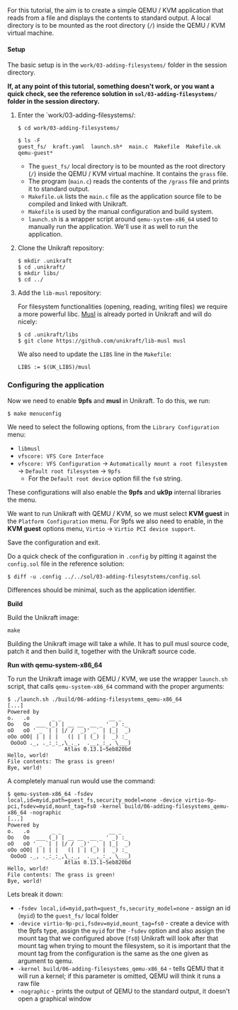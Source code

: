 For this tutorial, the aim is to create a simple QEMU / KVM application that reads from a file and displays the contents to standard output.
A local directory is to be mounted as the root directory (`/`) inside the QEMU / KVM virtual machine.
#### Setup

The basic setup is in the `work/03-adding-filesystems/` folder in the session directory. 

**If, at any point of this tutorial, something doesn't work, or you want a quick check, see the reference solution in `sol/03-adding-filesystems/` folder in the session directory.**

1. Enter the `work/03-adding-filesystems/:

    ```console
    $ cd work/03-adding-filesystems/

    $ ls -F
    guest_fs/  kraft.yaml  launch.sh*  main.c  Makefile  Makefile.uk  qemu-guest*
    ```

    * The `guest_fs/` local directory is to be mounted as the root directory (`/`) inside the QEMU / KVM virtual machine.
    It contains the `grass` file.
    * The program (`main.c`) reads the contents of the `/grass` file and prints it to standard output.
    * `Makefile.uk` lists the `main.c` file as the application source file to be compiled and linked with Unikraft.
    * `Makefile` is used by the manual configuration and build system.
    * `launch.sh` is a wrapper script around `qemu-system-x86_64` used to manually run the application.
We'll use it as well to run the application.


1. Clone the Unikraft repository:

    ```console
    $ mkdir .unikraft
    $ cd .unikraft/
    $ mkdir libs/
    $ cd ../
    ```

1. Add the `lib-musl` repository:

    For filesystem functionalities (opening, reading, writing files) we require a more powerful libc.
    [Musl](https://github.com/unikraft/lib-musl) is already ported in Unikraft and will do nicely:

    ```console
    $ cd .unikraft/libs
    $ git clone https://github.com/unikraft/lib-musl musl
    ```

    We also need to update the `LIBS` line in the `Makefile`:

    ```console
    LIBS := $(UK_LIBS)/musl
    ```

### Configuring the application

Now we need to enable **9pfs** and **musl** in Unikraft.
To do this, we run:

```console
$ make menuconfig
```

We need to select the following options, from the `Library Configuration` menu:

* `libmusl`
* `vfscore: VFS Core Interface`
* `vfscore: VFS Configuration` -> `Automatically mount a root filesystem` -> `Default root filesystem` -> `9pfs`
  * For the `Default root device` option fill the `fs0` string.

These configurations will also enable the **9pfs** and **uk9p** internal libraries the menu.

We want to run Unikraft with QEMU / KVM, so we must select **KVM guest** in the `Platform Configuration` menu.
For 9pfs we also need to enable, in the **KVM guest** options menu, `Virtio` -> `Virtio PCI device support`.

Save the configuration and exit.

Do a quick check of the configuration in `.config` by pitting it against the `config.sol` file in the reference solution:

```console
$ diff -u .config ../../sol/03-adding-filesytstems/config.sol
```
Differences should be minimal, such as the application identifier.

**Build**

Build the Unikraft image:

```console
make
```

Building the Unikraft image will take a while.
It has to pull musl source code, patch it and then build it, together with the Unikraft source code.

**Run with qemu-system-x86_64**

To run the Unikraft image with QEMU / KVM, we use the wrapper `launch.sh` script, that calls `qemu-system-x86_64` command with the proper arguments:

```console
$ ./launch.sh ./build/06-adding-filesystems_qemu-x86_64
[...]
Powered by
o.   .o       _ _               __ _
Oo   Oo  ___ (_) | __ __  __ _ ' _) :_
oO   oO ' _ `| | |/ /  _)' _` | |_|  _)
oOo oOO| | | | |   (| | | (_) |  _) :_
 OoOoO ._, ._:_:_,\_._,  .__,_:_, \___)
                  Atlas 0.13.1~5eb820bd
Hello, world!
File contents: The grass is green!
Bye, world!
```

A completely manual run would use the command:

```console
$ qemu-system-x86_64 -fsdev local,id=myid,path=guest_fs,security_model=none -device virtio-9p-pci,fsdev=myid,mount_tag=fs0 -kernel build/06-adding-filesystems_qemu-x86_64 -nographic
[...]
Powered by
o.   .o       _ _               __ _
Oo   Oo  ___ (_) | __ __  __ _ ' _) :_
oO   oO ' _ `| | |/ /  _)' _` | |_|  _)
oOo oOO| | | | |   (| | | (_) |  _) :_
 OoOoO ._, ._:_:_,\_._,  .__,_:_, \___)
                  Atlas 0.13.1~5eb820bd
Hello, world!
File contents: The grass is green!
Bye, world!
```

Lets break it down:

* `-fsdev local,id=myid,path=guest_fs,security_model=none` - assign an id (`myid`) to the `guest_fs/` local folder
* `-device virtio-9p-pci,fsdev=myid,mount_tag=fs0` - create a device with the 9pfs type, assign the `myid` for the `-fsdev` option and also assign the mount tag that we configured above (`fs0`)
  Unikraft will look after that mount tag when trying to mount the filesystem, so it is important that the mount tag from the configuration is the same as the one given as argument to qemu.
* `-kernel build/06-adding-filesystems_qemu-x86_64` - tells QEMU that it will run a kernel;
  if this parameter is omitted, QEMU will think it runs a raw file
* `-nographic` - prints the output of QEMU to the standard output, it doesn't open a graphical window
